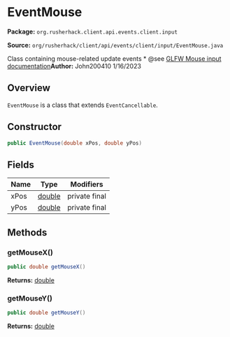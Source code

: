 # EventMouse

**Package:** `org.rusherhack.client.api.events.client.input`

**Source:** `org/rusherhack/client/api/events/client/input/EventMouse.java`

Class containing mouse-related update events
* 
@see [GLFW Mouse input documentation](https://www.glfw.org/docs/3.3/input_guide.html#input_mouse)**Author:** John200410 1/16/2023



## Overview

`EventMouse` is a class that extends `EventCancellable`.

## Constructor

```java
public EventMouse(double xPos, double yPos)
```

## Fields

| Name | Type | Modifiers |
|------|------|----------|
| xPos | [double](https://docs.oracle.com/en/java/javase/21/docs/api/java.base/java/lang/Double.html) | private final |
| yPos | [double](https://docs.oracle.com/en/java/javase/21/docs/api/java.base/java/lang/Double.html) | private final |


## Methods

### getMouseX()

```java
public double getMouseX()
```

**Returns:** [double](https://docs.oracle.com/en/java/javase/21/docs/api/java.base/java/lang/Double.html)

### getMouseY()

```java
public double getMouseY()
```

**Returns:** [double](https://docs.oracle.com/en/java/javase/21/docs/api/java.base/java/lang/Double.html)


